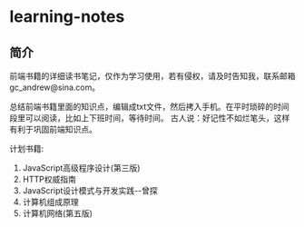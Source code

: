 # learning-notes

<h2>简介</h2>
前端书籍的详细读书笔记，仅作为学习使用，若有侵权，请及时告知我，联系邮箱gc_andrew@sina.com。

<p>总结前端书籍里面的知识点，编辑成txt文件，然后拷入手机。在平时琐碎的时间段里可以阅读，比如上下班时间，等待时间。
古人说：好记性不如烂笔头，这样有利于巩固前端知识点。</p>

<p>计划书籍:</p>
<ol>
	<li>JavaScript高级程序设计(第三版)</li>
	<li>HTTP权威指南</li>
	<li>JavaScript设计模式与开发实践--曾探</li>
    <li>计算机组成原理</li>
    <li>计算机网络(第五版)</li>
</ol>


